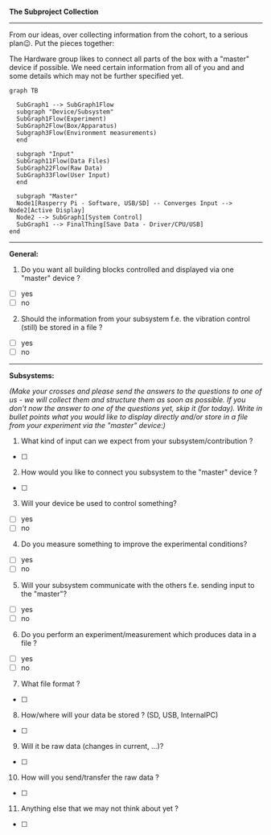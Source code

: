 **The Subproject Collection**
________________________________________________________________________________________________________
From our ideas, over collecting information from the cohort, to a serious plan😉. 
Put the pieces together: 

The Hardware group likes to connect all parts of the box with a "master" device if possible. 
We need certain information from all of you and and some details which may not be further specified yet.

```mermaid
graph TB

  SubGraph1 --> SubGraph1Flow
  subgraph "Device/Subsystem" 
  SubGraph1Flow(Experiment)
  SubGraph2Flow(Box/Apparatus)
  Subgraph3Flow(Environment measurements)
  end

  subgraph "Input" 
  SubGraph11Flow(Data Files)
  SubGraph22Flow(Raw Data)
  SubGraph33Flow(User Input)
  end

  subgraph "Master"
  Node1[Rasperry Pi - Software, USB/SD] -- Converges Input --> Node2[Active Display]
  Node2 --> SubGraph1[System Control]
  SubGraph1 --> FinalThing[Save Data - Driver/CPU/USB]
end
```
________________________________________________________________________________________________________

**General:**
 
1. Do you want all building blocks controlled and displayed via one "master" device ? 
- [ ] yes 
- [ ] no
2. Should the information from your subsystem f.e. the vibration control (still) be stored in a file ?
- [ ] yes
- [ ] no 
 
________________________________________________________________________________________________________

**Subsystems:**

*(Make your crosses and please send the answers to the questions to one of us - we will collect them and structure them as soon as possible. If you don't now the answer to one of the questions yet, skip it (for today).
Write in bullet points what you would like to display directly and/or store in a file from your experiment via the "master" device:)*

1. What kind of input can we expect from your subsystem/contribution ? 
- [ ] 
2. How would you like to connect you subsystem to the "master" device ? 
- [ ] 
3. Will your device be used to control something? 
- [ ] yes 
- [ ] no
4. Do you measure something to improve the experimental conditions? 
- [ ] yes
- [ ] no
5. Will your subsystem communicate with the others f.e. sending input to the "master"? 
- [ ] yes
- [ ] no
6. Do you perform an experiment/measurement which produces data in a file ? 
- [ ] yes
- [ ] no
7. What file format ?
- [ ] 
8. How/where will your data be stored ? (SD, USB, InternalPC) 
- [ ] 
9. Will it be raw data (changes in current, ...)?
- [ ] 
10. How will you send/transfer the raw data ? 
- [ ] 
11. Anything else that we may not think about yet ? 
- [ ]